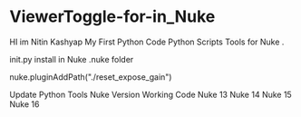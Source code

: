 # ViewerToggle-for-in_Nuke
HI im Nitin Kashyap  My First Python Code    Python Scripts Tools for Nuke .  




init.py install in Nuke .nuke folder 

nuke.pluginAddPath("./reset_expose_gain")
  




Update  Python Tools Nuke Version  Working Code  Nuke 13 Nuke 14 Nuke 15 Nuke 16 
